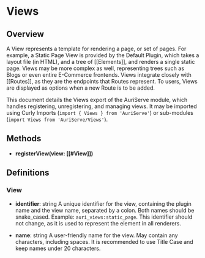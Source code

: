 # Views

## Overview

A View represents a template for rendering a page, or set of pages. For example, a Static Page View is provided by the Default Plugin, which takes a layout file (in HTML), and a tree of [[Elements]], and renders a single static page. Views may be more complex as well, representing trees such as Blogs or even entire E-Commerce frontends. Views integrate closely with [[Routes]], as they are the endpoints that Routes represent. To users, Views are displayed as options when a new Route is to be added.

This document details the Views export of the AuriServe module, which handles registering, unregistering, and managing views. It may be imported using Curly Imports (`import { Views } from 'AuriServe'`) or sub-modules (`import Views from 'AuriServe/Views'`).

## Methods

- **registerView(view: [[#View]])**



## Definitions

### View

- **identifier**:  string
	A unique identifier for the view, containing the plugin name and the view name, separated by a colon. Both names should be snake_cased. Example: `auri_views:static_page`. This identifier should not change, as it is used to represent the element in all renderers.
	
- **name**:  string
	A user-friendly name for the view. May contain any characters, including spaces. It is recommended to use Title Case and keep names under 20 characters.
